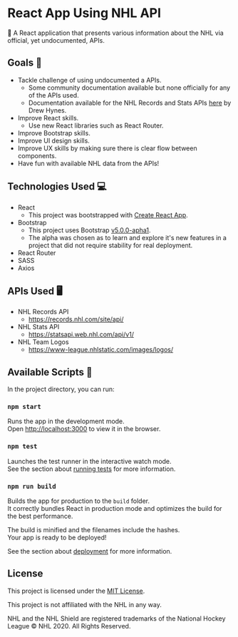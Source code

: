 # React App Using NHL API

:ice_hockey: A React application that presents various information about the NHL via official, yet undocumented, APIs.

## Goals :goal_net:

- Tackle challenge of using undocumented a APIs.
    - Some community documentation available but none officially for any of the APIs used.
    - Documentation available for the NHL Records and Stats APIs [here](https://gitlab.com/dword4/nhlapi) by Drew Hynes.
- Improve React skills.
    - Use new React libraries such as React Router.
- Improve Bootstrap skills.
- Improve UI design skills.
- Improve UX skills by making sure there is clear flow between components.
- Have fun with available NHL data from the APIs!

## Technologies Used :computer:

- React
    - This project was bootstrapped with [Create React App](https://github.com/facebook/create-react-app).
- Bootstrap
    - This project uses Bootstrap [v5.0.0-apha1](https://v5.getbootstrap.com/).
    - The alpha was chosen as to learn and explore it's new features in a project that did not require stability for real deployment.
- React Router
- SASS
- Axios

## APIs Used :desktop_computer:

- NHL Records API
    - https://records.nhl.com/site/api/
- NHL Stats API
    - https://statsapi.web.nhl.com/api/v1/
- NHL Team Logos
    - https://www-league.nhlstatic.com/images/logos/

## Available Scripts :page_facing_up:

In the project directory, you can run:

### `npm start`

Runs the app in the development mode.<br />
Open [http://localhost:3000](http://localhost:3000) to view it in the browser.

### `npm test`

Launches the test runner in the interactive watch mode.<br />
See the section about [running tests](https://facebook.github.io/create-react-app/docs/running-tests) for more information.

### `npm run build`

Builds the app for production to the `build` folder.<br />
It correctly bundles React in production mode and optimizes the build for the best performance.

The build is minified and the filenames include the hashes.<br />
Your app is ready to be deployed!

See the section about [deployment](https://facebook.github.io/create-react-app/docs/deployment) for more information.

## License

This project is licensed under the [MIT License](https://github.com/Squiddymabob/nhl-app/blob/master/LICENSE).

This project is not affiliated with the NHL in any way.

NHL and the NHL Shield are registered trademarks of the National Hockey League © NHL 2020. All Rights Reserved.
